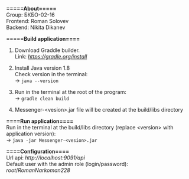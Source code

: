 **=====About=====**  
Group: БКБО-02-16  
Frontend: Roman Solovev  
Backend: Nikita Dikanev  
  
**=====Build application====**  
1. Download Graddle builder.  
Link: _https://gradle.org/install_  
  
2. Install Java version 1.8  
Check version in the terminal:   
-> `java --version`  
  
3. Run in the terminal at the root of the program:  
-> `gradle clean build`  
  
4. Messenger-\<vesion\>.jar file will be created at the build/libs directory  
  
**====Run application====**  
Run in the terminal at the build/libs directory (replace \<version\> with application version):  
-> `java -jar Messenger-<vesion>.jar`  
  
**====Configuration====**  
Url api: _http://localhost:9091/api_  
Default user with the admin role (login/password): _root_/_RomanNarkoman228_  
